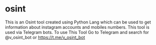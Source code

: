 # osint
This is an Osint tool created using Python Lang which can be used to get information about instagram accounts and mobiles numbers.
This tool is used via Telegram bots.
To use This Tool Go to Telegram and search for @v_osint_bot or https://t.me/v_osint_bot
